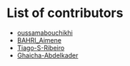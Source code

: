 # List of contributors
- [oussamabouchikhi](https://github.com/oussamabouchikhi)
- [BAHRI_Aimene](https://github.com/Aimene-BAHRI)
- [Tiago-S-Ribeiro](https://github.com/Tiago-S-Ribeiro)
- [Ghaicha-Abdelkader](https://github.com/Ghaicha-Aek)

